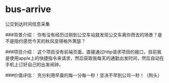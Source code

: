 # bus-arrive
公交到达时间信息采集

###背景介绍：
你有没有经历过刚到公交车站就发现公交车离你而去的场景？是不是隐约感觉今天的秋风变得格外萧瑟？

###项目介绍：
这个项目没有前端页面，直接通过http请求项目的接口，目前我是使用apple上的快捷指令来请求，然后获取我每天的通勤出发时间，然后自动在手机上订好自己的出发闹钟。

###价值评估：
充分利用早晨的每一分每一秒！坚决不早到公司一秒！（狗头）